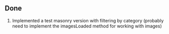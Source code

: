 ## Done

1. Implemented a test masonry version with filtering by category (probably need to implement the imagesLoaded method for working with images)